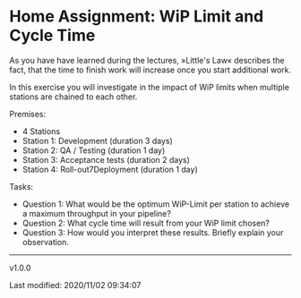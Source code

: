 # Home Assignment: WiP Limit and Cycle Time

As you have have learned during the lectures, »Little's Law« describes the fact, that the time to finish work will increase once you start additional work.

In this exercise you will investigate in the impact of WiP limits when multiple stations are chained to each other.

Premises:
* 4 Stations 
* Station 1: Development (duration 3 days)
* Station 2: QA / Testing (duration 1 day)
* Station 3: Acceptance tests (duration 2 days)
* Station 4: Roll-out7Deployment (duration 1 day)

Tasks:
* Question 1: What would be the optimum WiP-Limit per station to achieve a maximum throughput in your pipeline?
* Question 2: What cycle time will result from your WiP limit chosen?
* Question 3: How would you interpret these results. Briefly explain your observation.

---
v1.0.0

Last modified: 2020/11/02 09:34:07

